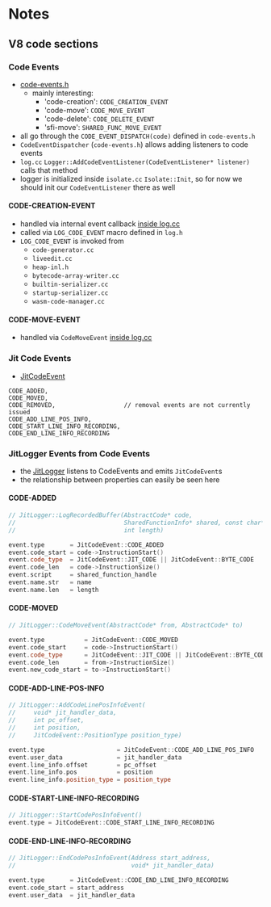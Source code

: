 # Notes

## V8 code sections

### Code Events

- [code-events.h](https://cs.chromium.org/chromium/src/v8/src/code-events.h?q=code-creation&sq=package:chromium&g=0&l=28)
  - mainly interesting:
    - 'code-creation': `CODE_CREATION_EVENT`
    - 'code-move': `CODE_MOVE_EVENT`
    - 'code-delete': `CODE_DELETE_EVENT`
    - 'sfi-move': `SHARED_FUNC_MOVE_EVENT`
- all go through the `CODE_EVENT_DISPATCH(code)` defined in `code-events.h`
- `CodeEventDispatcher` (`code-events.h`) allows adding listeners to code events
- `log.cc` `Logger::AddCodeEventListener(CodeEventListener* listener)` calls that method
- logger is initialized inside `isolate.cc` `Isolate::Init`, so for now we should init our
  `CodeEventListener` there as well

#### CODE-CREATION-EVENT

- handled via internal event callback [inside
  log.cc](https://cs.chromium.org/chromium/src/v8/src/log.cc?q=CODE_CREATION_EVENT&sq=package:chromium&g=0&l=1176)
- called via `LOG_CODE_EVENT` macro defined in `log.h`
- `LOG_CODE_EVENT` is invoked from 
  - `code-generator.cc`
  - `liveedit.cc`
  - `heap-inl.h`
  - `bytecode-array-writer.cc`
  - `builtin-serializer.cc`
  - `startup-serializer.cc`
  - `wasm-code-manager.cc`

#### CODE-MOVE-EVENT

- handled via `CodeMoveEvent` [inside
  log.cc](https://cs.chromium.org/chromium/src/v8/src/log.cc?q=CODE_MOVE_EVENT&sq=package:chromium&g=0&l=1412)

### Jit Code Events

- [JitCodeEvent](https://cs.chromium.org/chromium/src/v8/include/v8.h?q=JitCodeEvent&sq=package:chromium&g=0&l=6779)
```
CODE_ADDED,
CODE_MOVED,
CODE_REMOVED,                   // removal events are not currently issued
CODE_ADD_LINE_POS_INFO,
CODE_START_LINE_INFO_RECORDING,
CODE_END_LINE_INFO_RECORDING
```

### JitLogger Events from Code Events

- the
  [JitLogger](https://cs.chromium.org/chromium/src/v8/src/log.cc?sq=package:chromium&g=0&l=627)
  listens to CodeEvents and emits `JitCodeEvent`s
- the relationship between properties can easily be seen here

#### CODE-ADDED

```cc
// JitLogger::LogRecordedBuffer(AbstractCode* code,
//                              SharedFunctionInfo* shared, const char* name,
//                              int length)

event.type       = JitCodeEvent::CODE_ADDED
event.code_start = code->InstructionStart()
event.code_type  = JitCodeEvent::JIT_CODE || JitCodeEvent::BYTE_CODE
event.code_len   = code->InstructionSize()
event.script     = shared_function_handle
event.name.str   = name
event.name.len   = length
```

#### CODE-MOVED

```cc
// JitLogger::CodeMoveEvent(AbstractCode* from, AbstractCode* to)

event.type           = JitCodeEvent::CODE_MOVED
event.code_start     = code->InstructionStart()
event.code_type      = JitCodeEvent::JIT_CODE || JitCodeEvent::BYTE_CODE
event.code_len       = from->InstructionSize()
event.new_code_start = to->InstructionStart()
```

#### CODE-ADD-LINE-POS-INFO

```cc
// JitLogger::AddCodeLinePosInfoEvent(
//     void* jit_handler_data,
//     int pc_offset,
//     int position,
//     JitCodeEvent::PositionType position_type)

event.type                    = JitCodeEvent::CODE_ADD_LINE_POS_INFO
event.user_data               = jit_handler_data
event.line_info.offset        = pc_offset
event.line_info.pos           = position
event.line_info.position_type = position_type
```

#### CODE-START-LINE-INFO-RECORDING

```cc
// JitLogger::StartCodePosInfoEvent()
event.type = JitCodeEvent::CODE_START_LINE_INFO_RECORDING
```

#### CODE-END-LINE-INFO-RECORDING

```cc
// JitLogger::EndCodePosInfoEvent(Address start_address,
//                                void* jit_handler_data)

event.type       = JitCodeEvent::CODE_END_LINE_INFO_RECORDING
event.code_start = start_address
event.user_data  = jit_handler_data
```
